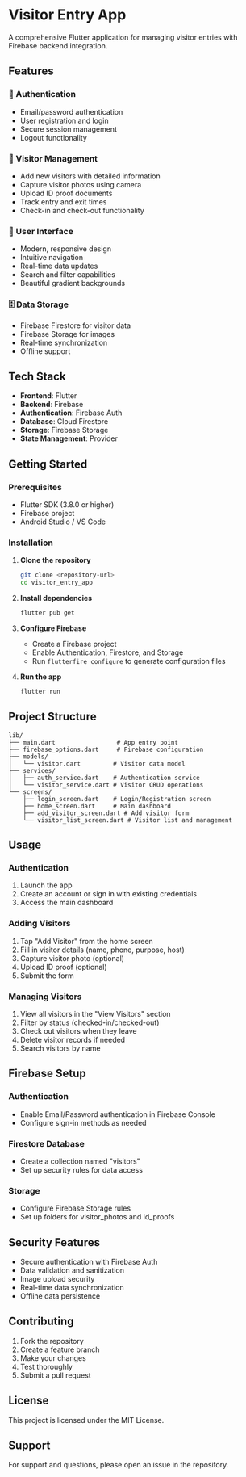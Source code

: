 # Visitor Entry App

A comprehensive Flutter application for managing visitor entries with Firebase backend integration.

## Features

### 🔐 Authentication
- Email/password authentication
- User registration and login
- Secure session management
- Logout functionality

### 👥 Visitor Management
- Add new visitors with detailed information
- Capture visitor photos using camera
- Upload ID proof documents
- Track entry and exit times
- Check-in and check-out functionality

### 📱 User Interface
- Modern, responsive design
- Intuitive navigation
- Real-time data updates
- Search and filter capabilities
- Beautiful gradient backgrounds

### 🗄️ Data Storage
- Firebase Firestore for visitor data
- Firebase Storage for images
- Real-time synchronization
- Offline support

## Tech Stack

- **Frontend**: Flutter
- **Backend**: Firebase
- **Authentication**: Firebase Auth
- **Database**: Cloud Firestore
- **Storage**: Firebase Storage
- **State Management**: Provider

## Getting Started

### Prerequisites
- Flutter SDK (3.8.0 or higher)
- Firebase project
- Android Studio / VS Code

### Installation

1. **Clone the repository**
   ```bash
   git clone <repository-url>
   cd visitor_entry_app
   ```

2. **Install dependencies**
   ```bash
   flutter pub get
   ```

3. **Configure Firebase**
   - Create a Firebase project
   - Enable Authentication, Firestore, and Storage
   - Run `flutterfire configure` to generate configuration files

4. **Run the app**
   ```bash
   flutter run
   ```

## Project Structure

```
lib/
├── main.dart                 # App entry point
├── firebase_options.dart     # Firebase configuration
├── models/
│   └── visitor.dart         # Visitor data model
├── services/
│   ├── auth_service.dart    # Authentication service
│   └── visitor_service.dart # Visitor CRUD operations
└── screens/
    ├── login_screen.dart    # Login/Registration screen
    ├── home_screen.dart     # Main dashboard
    ├── add_visitor_screen.dart # Add visitor form
    └── visitor_list_screen.dart # Visitor list and management
```

## Usage

### Authentication
1. Launch the app
2. Create an account or sign in with existing credentials
3. Access the main dashboard

### Adding Visitors
1. Tap "Add Visitor" from the home screen
2. Fill in visitor details (name, phone, purpose, host)
3. Capture visitor photo (optional)
4. Upload ID proof (optional)
5. Submit the form

### Managing Visitors
1. View all visitors in the "View Visitors" section
2. Filter by status (checked-in/checked-out)
3. Check out visitors when they leave
4. Delete visitor records if needed
5. Search visitors by name

## Firebase Setup

### Authentication
- Enable Email/Password authentication in Firebase Console
- Configure sign-in methods as needed

### Firestore Database
- Create a collection named "visitors"
- Set up security rules for data access

### Storage
- Configure Firebase Storage rules
- Set up folders for visitor_photos and id_proofs

## Security Features

- Secure authentication with Firebase Auth
- Data validation and sanitization
- Image upload security
- Real-time data synchronization
- Offline data persistence

## Contributing

1. Fork the repository
2. Create a feature branch
3. Make your changes
4. Test thoroughly
5. Submit a pull request

## License

This project is licensed under the MIT License.

## Support

For support and questions, please open an issue in the repository.
